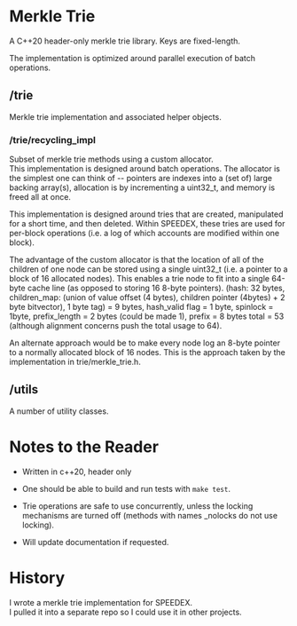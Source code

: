 # Merkle Trie

A C++20 header-only merkle trie library.  Keys are fixed-length.

The implementation is optimized around parallel execution of batch operations.

## /trie

Merkle trie implementation and associated helper objects.

### /trie/recycling_impl

Subset of merkle trie methods using a custom allocator.  
This implementation is designed around batch operations.
The allocator is the simplest one can think of -- pointers are indexes into a 
(set of) large backing array(s), allocation is by incrementing a uint32_t,
 and memory is freed all at once.

This implementation is designed around tries that are created, manipulated for a short time,
and then deleted.  Within SPEEDEX, these tries are used for per-block operations
(i.e. a log of which accounts are modified within one block).

The advantage of the custom allocator is that the location of all of the children of one node
can be stored using a single uint32_t (i.e. a pointer to a block of 16 allocated nodes).
This enables a trie node to fit into a single 64-byte cache line (as opposed to storing 16 8-byte pointers).
(hash: 32 bytes, children_map: (union of value offset (4 bytes), children pointer (4bytes) + 2 byte bitvector), 1 byte tag) = 9 bytes,
hash_valid flag = 1 byte, spinlock = 1byte, prefix_length = 2 bytes (could be made 1), prefix = 8 bytes
total = 53 (although alignment concerns push the total usage to 64).

An alternate approach would be to make every node log an 8-byte pointer to a normally allocated
block of 16 nodes.  This is the approach taken by the implementation in trie/merkle_trie.h.

## /utils

A number of utility classes.

# Notes to the Reader

- Written in c++20, header only

- One should be able to build and run tests with `make test`.

- Trie operations are safe to use concurrently, unless the locking mechanisms are turned off
  (methods with names \_nolocks do not use locking).

- Will update documentation if requested.  

# History

I wrote a merkle trie implementation for SPEEDEX.  
I pulled it into a separate repo so I could use it in other projects.
